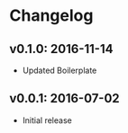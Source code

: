 # Changelog

## v0.1.0: 2016-11-14

- Updated Boilerplate

## v0.0.1: 2016-07-02

- Initial release
